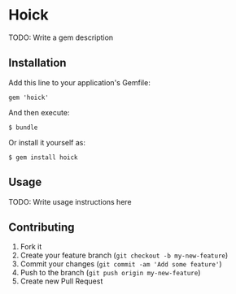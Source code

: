 # Hoick

TODO: Write a gem description

## Installation

Add this line to your application's Gemfile:

    gem 'hoick'

And then execute:

    $ bundle

Or install it yourself as:

    $ gem install hoick

## Usage

TODO: Write usage instructions here

## Contributing

1. Fork it
2. Create your feature branch (`git checkout -b my-new-feature`)
3. Commit your changes (`git commit -am 'Add some feature'`)
4. Push to the branch (`git push origin my-new-feature`)
5. Create new Pull Request

